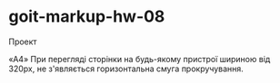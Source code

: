 # goit-markup-hw-08

Проект

«A4» При перегляді сторінки на будь-якому пристрої шириною від 320px, не з'являється горизонтальна
смуга прокручування.
